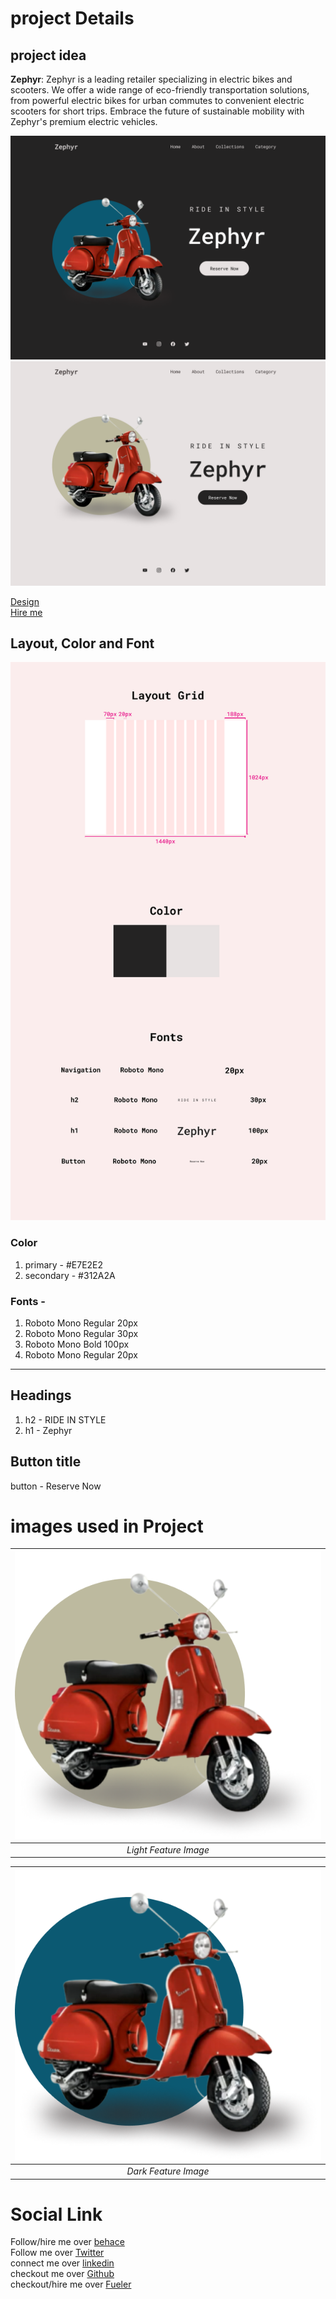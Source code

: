 # project Details

## project idea
   **Zephyr**: Zephyr is a leading retailer specializing in electric bikes and scooters. We offer a wide range of eco-friendly transportation solutions, from powerful electric bikes for urban commutes to convenient electric scooters for short trips. Embrace the future of sustainable mobility with Zephyr's premium electric vehicles.
   

 ![project](https://raw.githubusercontent.com/Rockky1997/Frontend/main/asset%20for%20projects/Dark%20mode.png) 
 ![project](https://raw.githubusercontent.com/Rockky1997/Frontend/main/asset%20for%20projects/light%20mode.png)

 [Design](www.behance.net/gallery/175432065/TOURS-OF-MUMBAI)<br />
 [Hire me](https://fueler.io/ramc/bombay-dairies-tours-of-mumbai)

## Layout, Color and Font
 ![Layout, Color and Font](https://raw.githubusercontent.com/Rockky1997/Frontend/main/asset%20for%20projects/Group%2027.png)

 ### Color
   1. primary - #E7E2E2
   2. secondary - #312A2A
      
### Fonts - 
   1. Roboto Mono Regular 20px
   2. Roboto Mono Regular 30px 
   3. Roboto Mono Bold 100px
   4. Roboto Mono Regular 20px
-----    

## Headings
   1. h2 - RIDE IN STYLE
   2. h1 - Zephyr 

## Button title
  button - Reserve Now


# images used in Project
   
  | ![First Image Used](https://raw.githubusercontent.com/Rockky1997/Frontend/main/asset%20for%20projects/light%20feature%20img.png)|
   |:--:| 
   |*Light Feature Image*|

   |![Second Image Used](https://raw.githubusercontent.com/Rockky1997/Frontend/main/asset%20for%20projects/Dark%20feature%20img.png)|
   |:--:| 
   |*Dark Feature Image*|

   

# Social Link

   Follow/hire me over [behace](https://www.behance.net/ramchakraborty)<br />
   Follow me over [Twitter](https://twitter.com/ram_chakra1997)<br />
   connect me over [linkedin](https://www.linkedin.com/in/ramesh-chakraborty-ba40b6282/)<br />
   checkout me over [Github](https://github.com/Rockky1997)<br />
   checkout/hire me over [Fueler](https://fueler.io/ramc)
   
